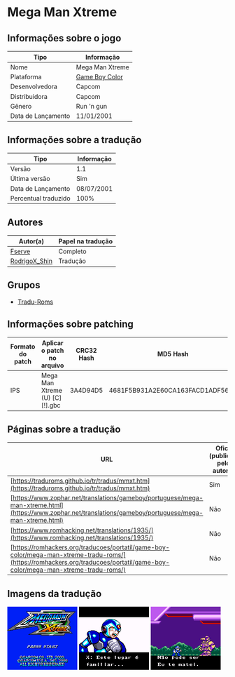 # Mega Man Xtreme

## Informações sobre o jogo

| Tipo | Informação |
| ----------- | ----------- |
| Nome | Mega Man Xtreme |
| Plataforma | [Game Boy Color](../) |
| Desenvolvedora | Capcom |
| Distribuidora | Capcom |
| Gênero | Run 'n gun |
| Data de Lançamento | 11/01/2001 |

## Informações sobre a tradução

| Tipo | Informação |
| ----------- | ----------- |
| Versão | 1\.1 |
| Última versão | Sim |
| Data de Lançamento | 08/07/2001 |
| Percentual traduzido | 100% |

## Autores

| Autor(a) | Papel na tradução |
| ----------- | ----------- |
| [Fserve](../../../autores/fserve/) | Completo |
| [RodrigoX\_Shin](../../../autores/rodrigox_shin/) | Tradução |

## Grupos

* [Tradu\-Roms](../../../grupos/tradu-roms/)

## Informações sobre patching

| Formato do patch | Aplicar o patch no arquivo | CRC32 Hash | MD5 Hash |
| ----------- | ----------- | ----------- | ----------- |
| IPS | Mega Man Xtreme \(U\) \[C\]\[\!\]\.gbc | 3A4D94D5 | 4681F5B931A2E60CA163FACD1ADF56ED |

## Páginas sobre a tradução

| URL | Oficial (publicado pelos autores) | Possuí link de download |
| ----------- | ----------- | ----------- |
| [https://traduroms.github.io/tr/tradus/mmxt.htm](https://traduroms.github.io/tr/tradus/mmxt.htm) | Sim | Sim |
| [https://www.zophar.net/translations/gameboy/portuguese/mega-man-xtreme.html](https://www.zophar.net/translations/gameboy/portuguese/mega-man-xtreme.html) | Não | Sim |
| [https://www.romhacking.net/translations/1935/](https://www.romhacking.net/translations/1935/) | Não | Sim |
| [https://romhackers.org/traducoes/portatil/game-boy-color/mega-man-xtreme-tradu-roms/](https://romhackers.org/traducoes/portatil/game-boy-color/mega-man-xtreme-tradu-roms/) | Não | Não |

## Imagens da tradução

![Imagem de exemplo da tradução 1](1.png)
![Imagem de exemplo da tradução 2](2.png)
![Imagem de exemplo da tradução 3](3.png)